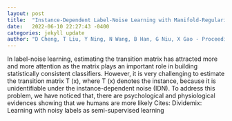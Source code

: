 ```yaml
---
layout: post
title:  "Instance-Dependent Label-Noise Learning with Manifold-Regularized Transition Matrix Estimation"
date:   2022-06-10 22:27:43 -0400
categories: jekyll update
author: "D Cheng, T Liu, Y Ning, N Wang, B Han, G Niu, X Gao - Proceedings of the IEEE , 2022"
---
```

In label-noise learning, estimating the transition matrix has attracted more and more attention as the matrix plays an important role in building statistically consistent classifiers. However, it is very challenging to estimate the transition matrix T (x), where T (x) denotes the instance, because it is unidentifiable under the instance-dependent noise (IDN). To address this problem, we have noticed that, there are psychological and physiological evidences showing that we humans are more likely  Cites: Dividemix: Learning with noisy labels as semi-supervised learning
